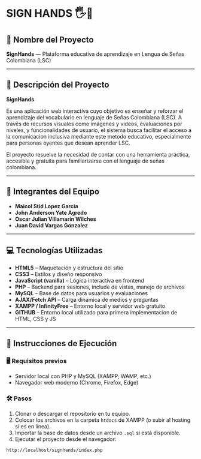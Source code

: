 # SIGN HANDS 🖐📘

## 📌 Nombre del Proyecto
**SignHands** — Plataforma educativa de aprendizaje en Lengua de Señas Colombiana (LSC)

---

## 📖 Descripción del Proyecto

**SignHands** 

Es una aplicación web interactiva cuyo objetivo es enseñar y reforzar el aprendizaje del vocabulario en lenguaje de Señas Colombiana (LSC). A través de recursos visuales como imágenes y videos, evaluaciones por niveles, y funcionalidades de usuario, el sistema busca facilitar el acceso a la comunicacion inclusiva mediante este metodo educativo, especialmente para personas oyentes que desean aprender LSC.

El proyecto resuelve la necesidad de contar con una herramienta práctica, accesible y gratuita para familiarizarse con el lenguaje de señas colombiana.

---

## 👥 Integrantes del Equipo

- **Maicol Stid Lopez Garcia**
- **John Anderson Yate Agredo**
- **Oscar Julian Villamarin Wilches**
- **Juan David Vargas Gonzalez**

---

## 💻 Tecnologías Utilizadas

- **HTML5** – Maquetación y estructura del sitio
- **CSS3** – Estilos y diseño responsivo
- **JavaScript (vanilla)** – Lógica interactiva en frontend
- **PHP** – Backend para sesiones, include de vistas, manejo de archivos
- **MySQL** – Base de datos para usuarios y evaluaciones
- **AJAX/Fetch API** – Carga dinámica de medios y preguntas
- **XAMPP / InfinityFree** – Entorno local y servidor web gratuito
- **GITHUB** – Entorno local utilizado para primera implementacion de HTML, CSS y JS

---

## 🚀 Instrucciones de Ejecución

### 🖥️ Requisitos previos
- Servidor local con PHP y MySQL (XAMPP, WAMP, etc.)
- Navegador web moderno (Chrome, Firefox, Edge)

### 🛠️ Pasos

1. Clonar o descargar el repositorio en tu equipo.
2. Colocar los archivos en la carpeta `htdocs` de XAMPP (o subir al hosting si es en línea).
3. Importar la base de datos desde un archivo `.sql` si está disponible.
4. Ejecutar el proyecto desde el navegador:

```bash
http://localhost/signhands/index.php
